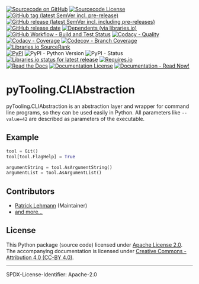 [![Sourcecode on GitHub](https://img.shields.io/badge/pyTooling-pyTooling.CLIAbstraction-323131.svg?logo=github&longCache=true)](https://github.com/pyTooling/pyTooling.CLIAbstraction)
[![Sourcecode License](https://img.shields.io/pypi/l/pyTooling.CLIAbstraction?logo=GitHub&label=code%20license)](LICENSE.md)
[![GitHub tag (latest SemVer incl. pre-release)](https://img.shields.io/github/v/tag/pyTooling/pyTooling.CLIAbstraction?logo=GitHub&include_prereleases)](https://github.com/pyTooling/pyTooling.CLIAbstraction/tags)
[![GitHub release (latest SemVer incl. including pre-releases)](https://img.shields.io/github/v/release/pyTooling/pyTooling.CLIAbstraction?logo=GitHub&include_prereleases)](https://github.com/pyTooling/pyTooling.CLIAbstraction/releases/latest)
[![GitHub release date](https://img.shields.io/github/release-date/pyTooling/pyTooling.CLIAbstraction?logo=GitHub)](https://github.com/pyTooling/pyTooling.CLIAbstraction/releases)
[![Dependents (via libraries.io)](https://img.shields.io/librariesio/dependents/pypi/pyTooling.CLIAbstraction?logo=librariesdotio)](https://github.com/pyTooling/pyTooling.CLIAbstraction/network/dependents)  
[![GitHub Workflow - Build and Test Status](https://img.shields.io/github/workflow/status/pyTooling/pyTooling.CLIAbstraction/Unit%20Testing,%20Coverage%20Collection,%20Package,%20Release,%20Documentation%20and%20Publish?label=Pipeline&logo=GitHub%20Actions&logoColor=FFFFFF)](https://github.com/pyTooling/pyTooling.CLIAbstraction/actions/workflows/Pipeline.yml)
[![Codacy - Quality](https://img.shields.io/codacy/grade/b63aac7ef7e34baf829f11a61574bbaf?logo=Codacy)](https://www.codacy.com/manual/pyTooling/pyTooling.CLIAbstraction)
[![Codacy - Coverage](https://img.shields.io/codacy/coverage/b63aac7ef7e34baf829f11a61574bbaf?logo=Codacy)](https://www.codacy.com/manual/pyTooling/pyTooling.CLIAbstraction)
[![Codecov - Branch Coverage](https://img.shields.io/codecov/c/github/pyTooling/pyTooling.CLIAbstraction?logo=Codecov)](https://codecov.io/gh/pyTooling/pyTooling.CLIAbstraction)
[![Libraries.io SourceRank](https://img.shields.io/librariesio/sourcerank/pypi/pyTooling.CLIAbstraction?logo=librariesdotio)](https://libraries.io/github/pyTooling/pyTooling.CLIAbstraction/sourcerank)  
[![PyPI](https://img.shields.io/pypi/v/pyTooling.CLIAbstraction?logo=PyPI&logoColor=FBE072)](https://pypi.org/project/pyTooling.CLIAbstraction/)
![PyPI - Python Version](https://img.shields.io/pypi/pyversions/pyTooling.CLIAbstraction?logo=PyPI&logoColor=FBE072)
![PyPI - Status](https://img.shields.io/pypi/status/pyTooling.CLIAbstraction?logo=PyPI&logoColor=FBE072)
[![Libraries.io status for latest release](https://img.shields.io/librariesio/release/pypi/pyTooling.CLIAbstraction?logo=librariesdotio)](https://libraries.io/github/pyTooling/pyTooling.CLIAbstraction)
[![Requires.io](https://img.shields.io/requires/github/pyTooling/pyTooling.CLIAbstraction)](https://requires.io/github/pyTooling/pyTooling.CLIAbstraction/requirements/?branch=main)  
[![Read the Docs](https://img.shields.io/readthedocs/pyTooling.CLIAbstraction?label=ReadTheDocs&logo=readthedocs)](https://pyTooling.CLIAbstraction.readthedocs.io/)
[![Documentation License](https://img.shields.io/badge/doc%20license-CC--BY%204.0-green?logo=readthedocs)](LICENSE.md)
[![Documentation - Read Now!](https://img.shields.io/badge/doc-read%20now%20%E2%9E%94-blueviolet?logo=readthedocs)](https://pyTooling.CLIAbstraction.readthedocs.io/)

# pyTooling.CLIAbstraction

pyTooling.CLIAbstraction is an abstraction layer and wrapper for command line programs, so they can be used easily in
Python. All parameters like ``--value=42`` are described as parameters of the executable.

## Example

```Python
tool = Git()
tool[tool.FlagHelp] = True

argumentString = tool.AsArgumentString()
argumentList = tool.AsArgumentList()
```



## Contributors
* [Patrick Lehmann](https://github.com/Paebbels) (Maintainer)
* [and more...](https://github.com/pyTooling/pyTooling.CLIAbstraction/graphs/contributors)


## License

This Python package (source code) licensed under [Apache License 2.0](LICENSE.md).  
The accompanying documentation is licensed under [Creative Commons - Attribution 4.0 (CC-BY 4.0)](doc/Doc-License.rst).

-------------------------
SPDX-License-Identifier: Apache-2.0
